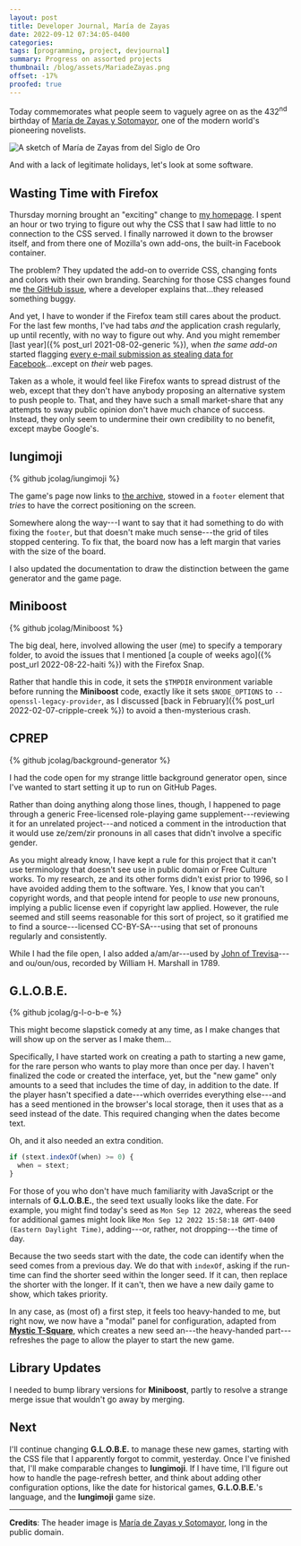 ```yaml
---
layout: post
title: Developer Journal, María de Zayas
date: 2022-09-12 07:34:05-0400
categories:
tags: [programming, project, devjournal]
summary: Progress on assorted projects
thumbnail: /blog/assets/MariadeZayas.png
offset: -17%
proofed: true
---
```


Today commemorates what people seem to vaguely agree on as the 432<sup>nd</sup> birthday of [María de Zayas y Sotomayor](https://en.wikipedia.org/wiki/Mar%C3%ADa_de_Zayas), one of the modern world's pioneering novelists.

![A sketch of María de Zayas from del Siglo de Oro](/blog/assets/MariadeZayas.png "Anybody who riffed on Cervantes qualifies as a friend in my book...")

And with a lack of legitimate holidays, let's look at some software.

## Wasting Time with Firefox

Thursday morning brought an "exciting" change to [my homepage](https://john.colagioia.net).  I spent an hour or two trying to figure out why the CSS that I saw had little to no connection to the CSS served.  I finally narrowed it down to the browser itself, and from there one of Mozilla's own add-ons, the built-in Facebook container.

The problem?  They updated the add-on to override CSS, changing fonts and colors with their own branding.  Searching for those CSS changes found me [the GitHub issue](https://github.com/mozilla/contain-facebook/issues/857), where a developer explains that...they released something buggy.

And yet, I have to wonder if the Firefox team still cares about the product.  For the last few months, I've had tabs *and* the application crash regularly, up until recently, with no way to figure out why.  And you might remember [last year]({% post_url 2021-08-02-generic %}), when *the same add-on* started flagging [every e-mail submission as stealing data for Facebook](https://github.com/mozilla/contain-facebook/issues/783)...except on *their* web pages.

Taken as a whole, it would feel like Firefox wants to spread distrust of the web, except that they don't have anybody proposing an alternative system to push people to.  That, and they have such a small market-share that any attempts to sway public opinion don't have much chance of success.  Instead, they only seem to undermine their own credibility to no benefit, except maybe Google's.

## Iungimoji

{% github jcolag/iungimoji %}

The game's page now links to [the archive](https://jcolag.github.io/iungimoji/), stowed in a `footer` element that *tries* to have the correct positioning on the screen.

Somewhere along the way---I want to say that it had something to do with fixing the `footer`, but that doesn't make much sense---the grid of tiles stopped centering.  To fix that, the board now has a left margin that varies with the size of the board.

I also updated the documentation to draw the distinction between the game generator and the game page.

## Miniboost

{% github jcolag/Miniboost %}

The big deal, here, involved allowing the user (me) to specify a temporary folder, to avoid the issues that I mentioned [a couple of weeks ago]({% post_url 2022-08-22-haiti %}) with the Firefox Snap.

Rather that handle this in code, it sets the `$TMPDIR` environment variable before running the **Miniboost** code, exactly like it sets `$NODE_OPTIONS` to `--openssl-legacy-provider`, as I discussed [back in February]({% post_url 2022-02-07-cripple-creek %}) to avoid a then-mysterious crash.

## CPREP

{% github jcolag/background-generator %}

I had the code open for my strange little background generator open, since I've wanted to start setting it up to run on GitHub Pages.

Rather than doing anything along those lines, though, I happened to page through a generic Free-licensed role-playing game supplement---reviewing it for an unrelated project---and noticed a comment in the introduction that it would use ze/zem/zir pronouns in all cases that didn't involve a specific gender.

As you might already know, I have kept a rule for this project that it can't use terminology that doesn't see use in public domain or Free Culture works.  To my research, ze and its other forms didn't exist prior to 1996, so I have avoided adding them to the software.  Yes, I know that you can't copyright words, and that people intend for people to *use* new pronouns, implying a public license even if copyright law applied.  However, the rule seemed and still seems reasonable for this sort of project, so it gratified me to find a source---licensed CC-BY-SA---using that set of pronouns regularly and consistently.

While I had the file open, I also added a/am/ar---used by [John of Trevisa](https://en.wikipedia.org/wiki/John_Trevisa)---and ou/oun/ous, recorded by William H. Marshall in 1789.

## G.L.O.B.E.

{% github jcolag/g-l-o-b-e %}

This might become slapstick comedy at any time, as I make changes that will show up on the server as I make them...

Specifically, I have started work on creating a path to starting a new game, for the rare person who wants to play more than once per day.  I haven't finalized the code or created the interface, yet, but the "new game" only amounts to a seed that includes the time of day, in addition to the date.  If the player hasn't specified a date---which overrides everything else---and has a seed mentioned in the browser's local storage, then it uses that as a seed instead of the date.  This required changing when the dates become text.

Oh, and it also needed an extra condition.

```javascript
if (stext.indexOf(when) >= 0) {
  when = stext;
}
```

For those of you who don't have much familiarity with JavaScript or the internals of **G.L.O.B.E.**, the seed text usually looks like the date.  For example, you might find today's seed as `Mon Sep 12 2022`, whereas the seed for additional games might look like `Mon Sep 12 2022 15:58:18 GMT-0400 (Eastern Daylight Time)`, adding---or, rather, not dropping---the time of day.

Because the two seeds start with the date, the code can identify when the seed comes from a previous day.  We do that with `indexOf`, asking if the run-time can find the shorter seed within the longer seed.  If it can, then replace the shorter with the longer.  If it can't, then we have a new daily game to show, which takes priority.

In any case, as (most of) a first step, it feels too heavy-handed to me, but right now, we now have a "modal" panel for configuration, adapted from [**Mystic T-Square**](https://github.com/jcolag/mystic-t-square), which creates a new seed an---the heavy-handed part---refreshes the page to allow the player to start the new game.

## Library Updates

I needed to bump library versions for **Miniboost**, partly to resolve a strange merge issue that wouldn't go away by merging.

## Next

I'll continue changing **G.L.O.B.E.** to manage these new games, starting with the CSS file that I apparently forgot to commit, yesterday.  Once I've finished that, I'll make comparable changes to **Iungimoji**.  If I have time, I'll figure out how to handle the page-refresh better, and think about adding other configuration options, like the date for historical games, **G.L.O.B.E.**'s language, and the **Iungimoji** game size.

* * *

**Credits**:  The header image is [María de Zayas y Sotomayor](https://commons.wikimedia.org/wiki/File:MariadeZayas.jpg), long in the public domain.
